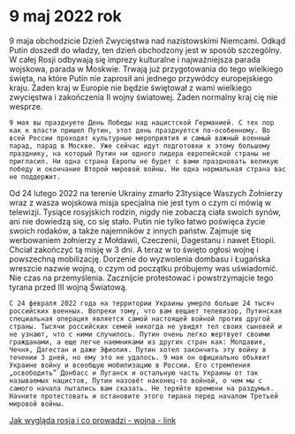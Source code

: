 # 9 maj 2022 rok

9 maja obchodzicie Dzień Zwycięstwa nad nazistowskimi Niemcami. Odkąd Putin doszedł do władzy, ten dzień obchodzony jest w sposób szczególny. W całej Rosji odbywają się imprezy kulturalne i najważniejsza parada wojskowa, parada w Moskwie. Trwają już przygotowania do tego wielkiego święta, na które Putin nie zaprosił ani jednego przywódcy europejskiego kraju. Żaden kraj w Europie nie będzie świętował z wami wielkiego zwycięstwa i zakończenia II wojny światowej. Żaden normalny kraj cię nie wesprze.

```
9 мая вы празднуете День Победы над нацистской Германией. С тех пор как к власти пришел Путин, этот день празднуется по-особенному. Во всей России проходят культурные мероприятия и самый важный военный парад, парад в Москве. Уже сейчас идут подготовки к этому большому празднику, на который Путин ни одного лидера европейской страны не пригласил. Ни одна страна Европы не будет с вами праздновать великую победу и окончание Второй мировой войны. Ни одна нормальная страна вас не поддержит. 
```

Od 24 lutego 2022 na terenie Ukrainy zmarło 23tysiące Waszych Żołnierzy wraz z wasza wojskowa misja specjalna nie jest tym o czym ci mówią w telewizji. Tysiące rosyjskich rodzin, nigdy nie zobaczą ciała swoich synów, ani nie dowiedzą się, co się stało. Putin nie tylko łatwo poświęca życie swoich rodaków, a także najemników z innych państw. Zajmuje się werbowaniem żołnierzy z Mołdawii, Czeczenii, Dagestanu i nawet Etiopii. Chciał zakończyć tą misję w 3 dni. A teraz w to święto ogłosi wojnę i powszechną mobilizację. Dorzenie do wyzwolenia dombasu i Ługańska wreszcie nazwie wojną, o czym od początku próbujemy was uświadomić. Nie czas na przemyślenia. Zacznijcie protestować i powstrzymajcie tego tyrana przed III wojną Światową.


```
С 24 февраля 2022 года на территории Украины умерло больше 24 тысяч российских военных. Вопреки тому, что вам вещает телевизор, Путинская специальная операция является самой настоящей войной против другой страны. Тысячи российских семей никогда не увидят тел своих сыновей и не узнают, что с ними случилось. Путин очень легко жертвует своими гражданами, а еще легче наемниками из других стран как: Молдавия, Чечня, Дагестан и даже Эфиопия. Путин хотел закончить эту войну в течении 3 дней, но ему это не удалось. 9 мая он официально объявит Украине войну и всеобщую мобилизацию в России. Его стремления „освободить” Донбасс и Луганск и остальную часть Украины от так называемых нацистов, Путин назовёт наконец-то войной, о чем мы с самого начала пытались вам сказать. Не теряйте времени на раздумья. Начните протестовать и остановите этого тирана перед началом Третьей мировой войны.  
```




[Jak wygląda rosja i co prowadzi - wojna - link](https://github.com/whatsupW/whatsupW/blob/main/img/6/wojna.mp4?raw=true)

